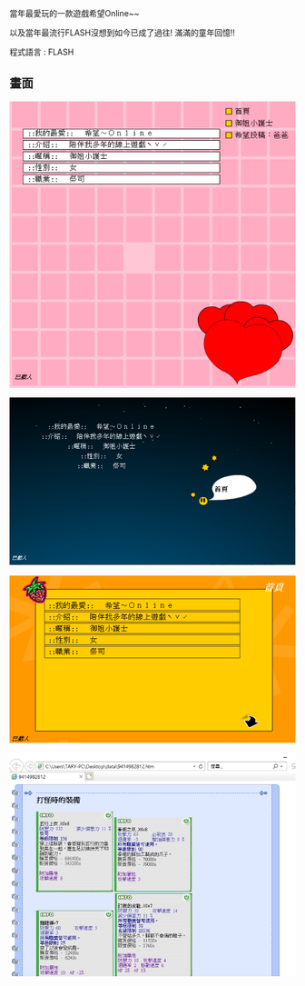 
當年最愛玩的一款遊戲希望Online~~

以及當年最流行FLASH沒想到如今已成了過往! 滿滿的童年回憶!!

程式語言 : FLASH

## 畫面

![avatar](./Image/01.png)

![avatar](./Image/02.png)

![avatar](./Image/03.png)

![avatar](./Image/04.png)
